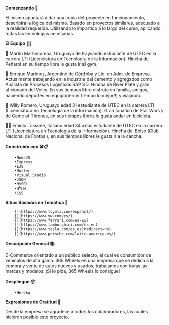 **Comenzando 🚀**

El mismo apuntará a dar una copia del proyecto en funcionamiento, describirá la lógica del mismo. Basado en proyectos similares, adecuado a la realidad requerida. Utilizando lo impartido a lo largo del curso, aplicando todas las tecnologías necesarias. 

**El Equipo 👨‍💻**

👨‍ Martin Martincorena, Uruguayo de Paysandú estudiante de UTEC en la carrera LTI (Licenciatura en Tecnología de la Información). Hincha de Peñarol en su tiempo libre le gusta ir al gym.

👴 Enrique Martínez, Argentino de Córdoba y Lic. en Adm. de Empresa. Actualmente trabajando en la industria del cemento y agregados como Analista de Procesos Logísticos SAP SD. Hincha de River Plate y gran aficionado del Voley. En sus tiempos libre disfruta en familia, amigos, haciendo deportes en equipo(tercer tiempo lo mejor!!) y viajando. 

🧙‍ Willy Romero, Uruguayo edad 31 estudiante de UTEC en la carrera LTI (Licenciatura en Tecnología de la información). Gran fanático de Star Wars y de Game of Thrones, en sus tiempos libres le gusta andar en bicicleta. 

👨‍🦱 Emidio Tassone, Italiano edad 34 años estudiante de UTEC en la carrera LTI (Licenciatura en Tecnología de la Información). Hincha del Bolso (Club Nacional de Footbal), en sus tiempos libres le gusta ir a la cancha.
 
**Construido con 🛠️📋**

		•NodeJS
		•Express 
		•EJS 
		•Multer
		•Visual Studio 
		•JSON 
		•MySQL
		•HTLM
		•CSS

**Sitios Basados en Temática 📃** 

		[](https://www.toyota.com/espanol/)
		[](https://www.vw.com/es/)
		[](https://www.ferrari.com/es-ES)
		[](https://www.lamborghini.com/es-en)
		[](https://www.tesla.com/es_es?redirect=no)
		[](https://www.porsche.com/latin-america-es/)

**Descripción General 📚**

E-Commerce orientado a un público selecto, el cual es consumidor de vehículos de alta gama. 365 Wheels es una empresa que se dedica a la compra y venta de autos nuevos y usados, trabajamos con todas las marcas y modelos. ¡Si lo pide, 365 Wheels lo consigue!

**Despliegue 📦**

		•Heroku

**Expresiones de Gratitud 🎁**

Desde la empresa se agradece a todos los colaboradores, las cuales hicieron posible este proyecto. 

